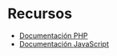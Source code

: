 # Recursos #

  * [Documentación PHP](http://www.gcalfaces.com/phpdoc/)
  * [Documentación JavaScript](http://www.gcalfaces.com/jsdoc/)